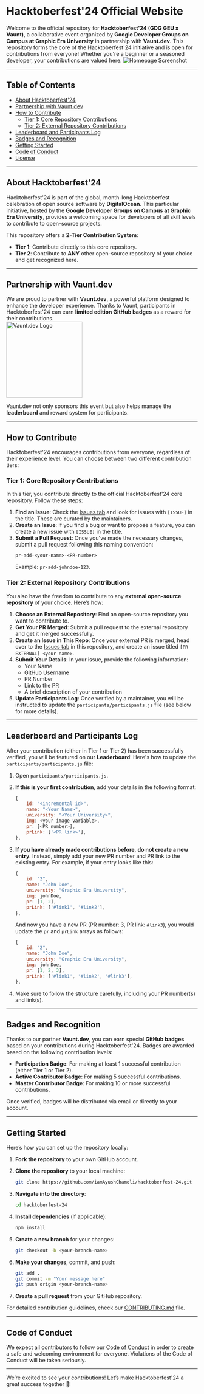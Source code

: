# Hacktoberfest'24 Official Website

Welcome to the official repository for **Hacktoberfest'24 (GDG GEU x Vaunt)**, a collaborative event organized by **Google Developer Groups on Campus at Graphic Era University** in partnership with **Vaunt.dev**. This repository forms the core of the Hacktoberfest'24 initiative and is open for contributions from everyone! Whether you're a beginner or a seasoned developer, your contributions are valued here.
![Homepage Screenshot](./src/assets/homepage.png)


---

## Table of Contents
- [About Hacktoberfest'24](#about-hacktoberfest24)
- [Partnership with Vaunt.dev](#partnership-with-vauntdev)
- [How to Contribute](#how-to-contribute)
    - [Tier 1: Core Repository Contributions](#tier-1-core-repository-contributions)
    - [Tier 2: External Repository Contributions](#tier-2-external-repository-contributions)
- [Leaderboard and Participants Log](#leaderboard-and-participants-log)
- [Badges and Recognition](#badges-and-recognition)
- [Getting Started](#getting-started)
- [Code of Conduct](#code-of-conduct)
- [License](#license)

---

## About Hacktoberfest'24

Hacktoberfest'24 is part of the global, month-long Hacktoberfest celebration of open source software by **DigitalOcean**. This particular initiative, hosted by the **Google Developer Groups on Campus at Graphic Era University**, provides a welcoming space for developers of all skill levels to contribute to open-source projects.

This repository offers a **2-Tier Contribution System**:
- **Tier 1**: Contribute directly to this core repository.
- **Tier 2**: Contribute to **ANY** other open-source repository of your choice and get recognized here.

---

## Partnership with Vaunt.dev

We are proud to partner with **Vaunt.dev**, a powerful platform designed to enhance the developer experience. Thanks to Vaunt, participants in Hacktoberfest'24 can earn **limited edition GitHub badges** as a reward for their contributions.
<br/>
<a href="https://vaunt.dev"><img src="/src/assets/vaunt.png" alt="Vaunt.dev Logo" width="200"/></a>
<br/>

Vaunt.dev not only sponsors this event but also helps manage the **leaderboard** and reward system for participants.

---

## How to Contribute

Hacktoberfest'24 encourages contributions from everyone, regardless of their experience level. You can choose between two different contribution tiers:

### Tier 1: Core Repository Contributions

In this tier, you contribute directly to the official Hacktoberfest'24 core repository. Follow these steps:

1. **Find an Issue**: Check the [Issues tab](../../issues) and look for issues with `[ISSUE]` in the title. These are curated by the maintainers.
2. **Create an Issue**: If you find a bug or want to propose a feature, you can create a new issue with `[ISSUE]` in the title.
3. **Submit a Pull Request**: Once you've made the necessary changes, submit a pull request following this naming convention:
    ```
    pr-add-<your-name>-<PR-number>
    ```
    Example: `pr-add-johndoe-123`.

### Tier 2: External Repository Contributions

You also have the freedom to contribute to any **external open-source repository** of your choice. Here’s how:

1. **Choose an External Repository**: Find an open-source repository you want to contribute to.
2. **Get Your PR Merged**: Submit a pull request to the external repository and get it merged successfully.
3. **Create an Issue in This Repo**: Once your external PR is merged, head over to the [Issues tab](../../issues) in this repository, and create an issue titled `[PR EXTERNAL] <your name>`.
4. **Submit Your Details**: In your issue, provide the following information:
    - Your Name
    - GitHub Username
    - PR Number
    - Link to the PR
    - A brief description of your contribution
5. **Update Participants Log**: Once verified by a maintainer, you will be instructed to update the `participants/participants.js` file (see below for more details).

---

## Leaderboard and Participants Log

After your contribution (either in Tier 1 or Tier 2) has been successfully verified, you will be featured on our **Leaderboard**! Here's how to update the `participants/participants.js` file:

1. Open `participants/participants.js`.
2. **If this is your first contribution**, add your details in the following format:
    ```js
    {
        id: "<incremental id>",
        name: "<Your Name>",
        university: "<Your University>",
        img: <your image variable>,
        pr: [<PR number>],
        prLink: ['<PR link>'],
    },
    ```

3. **If you have already made contributions before**, **do not create a new entry**. Instead, simply add your new PR number and PR link to the existing entry. For example, if your entry looks like this:
    ```js
    {
        id: "2",
        name: "John Doe",
        university: "Graphic Era University",
        img: johnDoe,
        pr: [1, 2],
        prLink: ['#link1', '#link2'],
    },
    ```
   And now you have a new PR (PR number: 3, PR link: `#link3`), you would update the `pr` and `prLink` arrays as follows:
    ```js
    {
        id: "2",
        name: "John Doe",
        university: "Graphic Era University",
        img: johnDoe,
        pr: [1, 2, 3],
        prLink: ['#link1', '#link2', '#link3'],
    },
    ```

4. Make sure to follow the structure carefully, including your PR number(s) and link(s).

---

## Badges and Recognition

Thanks to our partner **Vaunt.dev**, you can earn special **GitHub badges** based on your contributions during Hacktoberfest'24. Badges are awarded based on the following contribution levels:

- **Participation Badge**: For making at least 1 successful contribution (either Tier 1 or Tier 2).
- **Active Contributor Badge**: For making 5 successful contributions.
- **Master Contributor Badge**: For making 10 or more successful contributions.

Once verified, badges will be distributed via email or directly to your account.

---

## Getting Started

Here’s how you can set up the repository locally:

1. **Fork the repository** to your own GitHub account.
2. **Clone the repository** to your local machine:
    ```bash
    git clone https://github.com/iamAyushChamoli/hacktoberfest-24.git
    ```
3. **Navigate into the directory**:
    ```bash
    cd hacktoberfest-24
    ```
4. **Install dependencies** (if applicable):
    ```bash
    npm install
    ```
5. **Create a new branch** for your changes:
    ```bash
    git checkout -b <your-branch-name>
    ```
6. **Make your changes**, commit, and push:
    ```bash
    git add .
    git commit -m "Your message here"
    git push origin <your-branch-name>
    ```

7. **Create a pull request** from your GitHub repository.

For detailed contribution guidelines, check our [CONTRIBUTING.md](./CONTRIBUTING.md) file.

---

## Code of Conduct

We expect all contributors to follow our [Code of Conduct](./CODE_OF_CONDUCT.md) in order to create a safe and welcoming environment for everyone. Violations of the Code of Conduct will be taken seriously.

---

We’re excited to see your contributions! Let’s make Hacktoberfest'24 a great success together 🚀!
